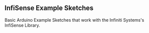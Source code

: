 InfiSense Example Sketches
---------------------------------


Basic Arduino Example Sketches that work with the Infiniti Systems's InfiSense Library.
